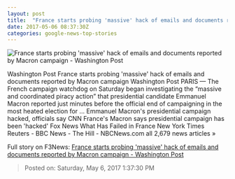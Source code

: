 ```yaml
---
layout: post
title:  "France starts probing 'massive' hack of emails and documents reported by Macron campaign - Washington Post"
date: 2017-05-06 08:37:30Z
categories: google-news-top-stories
---
```


![France starts probing 'massive' hack of emails and documents reported by Macron campaign - Washington Post](https://img.washingtonpost.com/rf/image_1484w/2010-2019/WashingtonPost/2017/05/05/Foreign/Images/05946111.jpg)

Washington Post France starts probing 'massive' hack of emails and documents reported by Macron campaign Washington Post PARIS — The French campaign watchdog on Saturday began investigating the “massive and coordinated piracy action” that presidential candidate Emmanuel Macron reported just minutes before the official end of campaigning in the most heated election for ... Emmanuel Macron's presidential campaign hacked, officials say CNN France's Macron says presidential campaign has been 'hacked' Fox News What Has Failed in France New York Times Reuters - BBC News - The Hill - NBCNews.com all 2,679 news articles »


Full story on F3News: [France starts probing 'massive' hack of emails and documents reported by Macron campaign - Washington Post](http://www.f3nws.com/n/u3P2FC)

> Posted on: Saturday, May 6, 2017 1:37:30 PM
